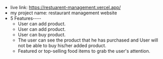 * live link: https://restuarent-management.vercel.app/
* my project name: restaurant management website
* 5  Features----
  - User can add product.
  - User can add product.
  - User can buy product.
  - The user can see the product that he has purchased and User will not be able to buy his/her added product.
  - Featured or top-selling food items to grab the user's attention.